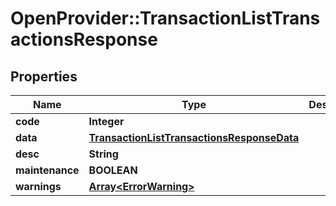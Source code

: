 # OpenProvider::TransactionListTransactionsResponse

## Properties
Name | Type | Description | Notes
------------ | ------------- | ------------- | -------------
**code** | **Integer** |  | [optional] 
**data** | [**TransactionListTransactionsResponseData**](TransactionListTransactionsResponseData.md) |  | [optional] 
**desc** | **String** |  | [optional] 
**maintenance** | **BOOLEAN** |  | [optional] 
**warnings** | [**Array&lt;ErrorWarning&gt;**](ErrorWarning.md) |  | [optional] 

